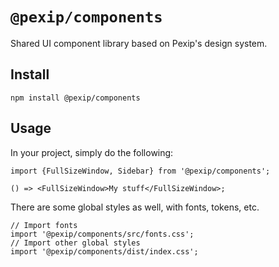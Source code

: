 # `@pexip/components`

Shared UI component library based on Pexip's design system.

## Install

`npm install @pexip/components`

## Usage

In your project, simply do the following:

```tsx
import {FullSizeWindow, Sidebar} from '@pexip/components';

() => <FullSizeWindow>My stuff</FullSizeWindow>;
```

There are some global styles as well, with fonts, tokens, etc.

```tsx
// Import fonts
import '@pexip/components/src/fonts.css';
// Import other global styles
import '@pexip/components/dist/index.css';
```

